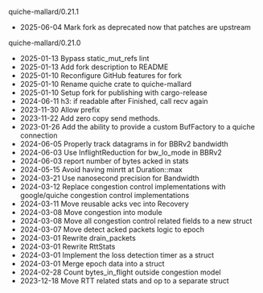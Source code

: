 
quiche-mallard/0.21.1
- 2025-06-04 Mark fork as deprecated now that patches are upstream

quiche-mallard/0.21.0
- 2025-01-13 Bypass static_mut_refs lint
- 2025-01-13 Add fork description to README
- 2025-01-10 Reconfigure GitHub features for fork
- 2025-01-10 Rename quiche crate to quiche-mallard
- 2025-01-10 Setup fork for publishing with cargo-release
- 2024-06-11 h3: if readable after Finished, call recv again
- 2023-11-30 Allow prefix
- 2023-11-22 Add zero copy send methods.
- 2023-01-26 Add the ability to provide a custom BufFactory to a quiche connection
- 2024-06-05 Properly track datagrams in for BBRv2 bandwidth
- 2024-06-03 Use InflightReduction for bw_lo_mode in BBRv2
- 2024-06-03 report number of bytes acked in stats
- 2024-05-15 Avoid having minrtt at Duration::max
- 2024-03-21 Use nanosecond precision for Bandwidth
- 2024-03-12 Replace congestion control implementations with google/quiche congestion control implementations
- 2024-03-11 Move reusable acks vec into Recovery
- 2024-03-08 Move congestion into module
- 2024-03-08 Move all congestion control related fields to a new struct
- 2024-03-07 Move detect acked packets logic to epoch
- 2024-03-01 Rewrite drain_packets
- 2024-03-01 Rewrite RttStats
- 2024-03-01 Implement the loss detection timer as a struct
- 2024-03-01 Merge epoch data into a struct
- 2024-02-28 Count bytes_in_flight outside congestion model
- 2023-12-18 Move RTT related stats and op to a separate struct


